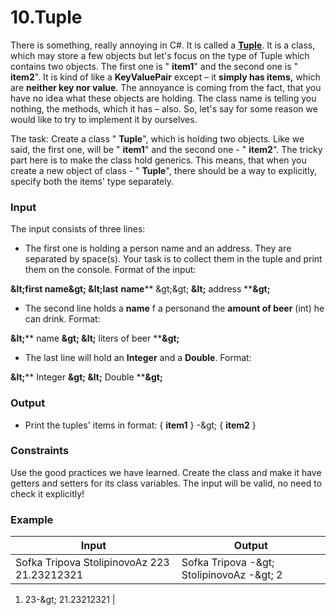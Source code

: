 ﻿# 10.Tuple

There is something, really annoying in C#. It is called a [**Tuple**](https://msdn.microsoft.com/en-us/library/system.tuple(v=vs.110).aspx). It is a class, which may store a few objects but let&#39;s focus on the type of Tuple which contains two objects. The first one is &quot; **item1**&quot; and the second one is &quot; **item2**&quot;. It is kind of like a **KeyValuePair** except – it **simply has items,** which are **neither key nor value**. The annoyance is coming from the fact, that you have no idea what these objects are holding. The class name is telling you nothing, the methods, which it has – also. So, let&#39;s say for some reason we would like to try to implement it by ourselves.

The task: Create a class &quot; **Tuple**&quot;, which is holding two objects. Like we said, the first one, will be &quot; **item1**&quot; and the second one - &quot; **item2**&quot;. The tricky part here is to make the class hold generics. This means, that when you create a new object of class - &quot; **Tuple**&quot;, there should be a way to explicitly, specify both the items&#39; type separately.

### Input

The input consists of three lines:

- The first one is holding a person name and an address. They are separated by space(s). Your task is to collect them in the tuple and print them on the console. Format of the input:

**\&lt;first name\&gt; \&lt;last**  **name**** \&gt;\&gt; ****\&lt;**** address ****\&gt;**

- The second line holds a **name** f a personand the **amount of beer** (int) he can drink. Format:

**\&lt;**** name ****\&gt; \&lt;**** liters of beer ****\&gt;**

- The last line will hold an **Integer** and a **Double**. Format:

**\&lt;**** Integer ****\&gt; \&lt;**** Double ****\&gt;**

### Output

- Print the tuples&#39; items in format: { **item1** } -\&gt; { **item2** }

### Constraints

Use the good practices we have learned. Create the class and make it have getters and setters for its class variables. The input will be valid, no need to check it explicitly!

### Example

| **Input** | **Output** |
| --- | --- |
| Sofka Tripova StolipinovoAz 223 21.23212321 | Sofka Tripova -\&gt; StolipinovoAz -\&gt; 2
1. 23-\&gt; 21.23212321
 |